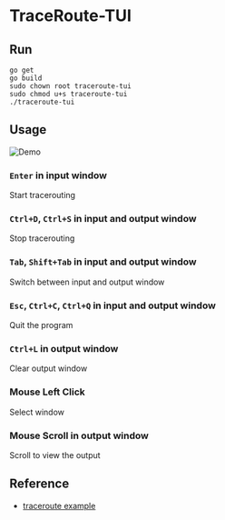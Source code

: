 # TraceRoute-TUI

## Run

```
go get
go build
sudo chown root traceroute-tui
sudo chmod u+s traceroute-tui
./traceroute-tui
```

## Usage

![Demo](https://imgur.com/4xeYojg.gif)

### `Enter` in input window

Start tracerouting

### `Ctrl+D`, `Ctrl+S` in input and output window

Stop tracerouting

### `Tab`, `Shift+Tab` in input and output window

Switch between input and output window

### `Esc`, `Ctrl+C`, `Ctrl+Q` in input and output window

Quit the program

### `Ctrl+L` in output window

Clear output window

### Mouse Left Click

Select window

### Mouse Scroll in output window

Scroll to view the output

## Reference

- [traceroute example](https://segmentfault.com/a/1190000020048492)
